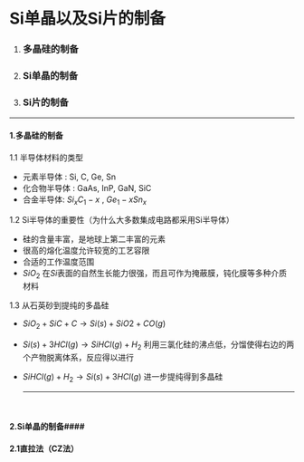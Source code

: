 # Si单晶以及Si片的制备

1. ### 多晶硅的制备

2. ### Si单晶的制备

3. ### Si片的制备


------



####    1.多晶硅的制备

1.1 半导体材料的类型

- 元素半导体 : Si, C, Ge, Sn 
- 化合物半导体 :  GaAs, InP, GaN, SiC
- 合金半导体:   $Si_xC_1-x$ ,  $Ge_1-x Sn_x$ 

1.2 Si半导体的重要性（为什么大多数集成电路都采用Si半导体）

- 硅的含量丰富，是地球上第二丰富的元素
- 很高的熔化温度允许较宽的工艺容限
- 合适的工作温度范围
- $SiO_2$ 在$Si$表面的自然生长能力很强，而且可作为掩蔽膜，钝化膜等多种介质材料

1.3 从石英砂到提纯的多晶硅

- $SiO_2+SiC+C→ Si(s)+SiO2+CO(g)$  

- $Si(s)+3HCl(g)→ SiHCl(g)+H_2$  利用三氯化硅的沸点低，分馏使得右边的两个产物脱离体系，反应得以进行

- $SiHCl(g)+H_2→Si(s)+3HCl(g)$ 进一步提纯得到多晶硅

  ------

  ​


#### 2.Si单晶的制备####

**2.1直拉法（CZ法）**










​      



